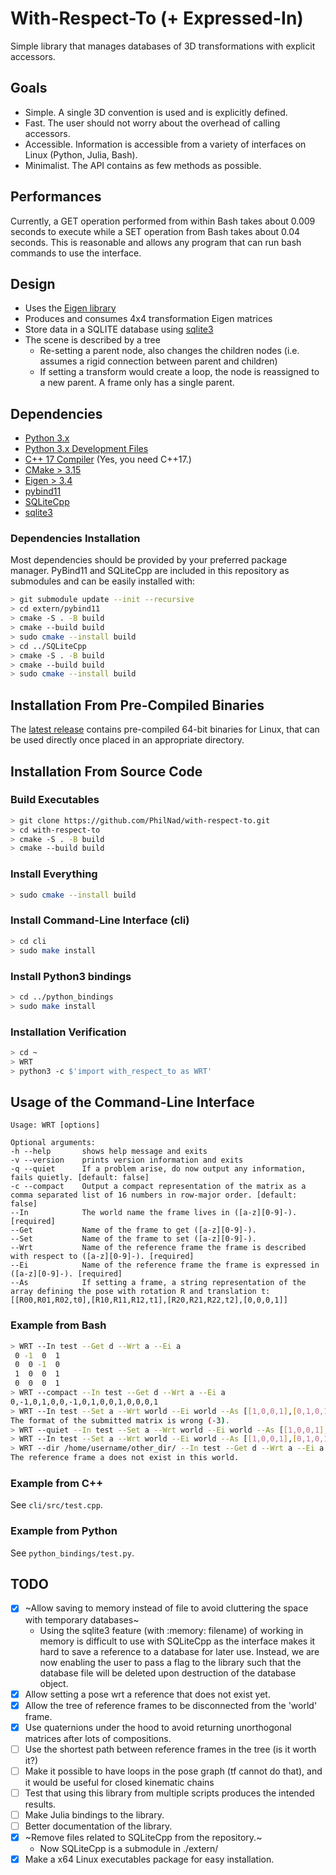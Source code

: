 # With-Respect-To (+ Expressed-In)
Simple library that manages databases of 3D transformations with explicit accessors.

## Goals
- Simple. A single 3D convention is used and is explicitly defined.
- Fast. The user should not worry about the overhead of calling accessors.
- Accessible. Information is accessible from a variety of interfaces on Linux (Python, Julia, Bash).
- Minimalist. The API contains as few methods as possible.

## Performances
Currently, a GET operation performed from within Bash takes about 0.009 seconds to execute while a SET operation from Bash takes about 0.04 seconds.
This is reasonable and allows any program that can run bash commands to use the interface.

## Design
- Uses the [Eigen library](https://eigen.tuxfamily.org)
- Produces and consumes 4x4 transformation Eigen matrices
- Store data in a SQLITE database using [sqlite3](https://docs.python.org/3/library/sqlite3.html)
- The scene is described by a tree
  - Re-setting a parent node, also changes the children nodes (i.e. assumes a rigid connection between parent and children)
  - If setting a transform would create a loop, the node is reassigned to a new parent. A frame only has a single parent.

## Dependencies
- [Python 3.x](https://www.python.org/downloads/)
- [Python 3.x Development Files](https://pkgs.org/download/python3-devel)
- [C++ 17 Compiler](https://gcc.gnu.org/) (Yes, you need C++17.)
- [CMake > 3.15](https://cmake.org/download/)
- [Eigen > 3.4](https://eigen.tuxfamily.org/)
- [pybind11](https://pybind11.readthedocs.io/en/stable/)
- [SQLiteCpp](http://srombauts.github.io/SQLiteCpp/)
- [sqlite3](https://sqlite.org/index.html)

### Dependencies Installation
Most dependencies should be provided by your preferred package manager. PyBind11 and SQLiteCpp are included in this repository as submodules and can be easily installed with:
```bash
> git submodule update --init --recursive
> cd extern/pybind11
> cmake -S . -B build
> cmake --build build
> sudo cmake --install build
> cd ../SQLiteCpp
> cmake -S . -B build
> cmake --build build
> sudo cmake --install build
```

## Installation From Pre-Compiled Binaries
The [latest release](https://github.com/PhilNad/with-respect-to/releases) contains pre-compiled 64-bit binaries for Linux, that can be used directly once placed in an appropriate directory.

## Installation From Source Code
### Build Executables
```bash
> git clone https://github.com/PhilNad/with-respect-to.git
> cd with-respect-to
> cmake -S . -B build
> cmake --build build
```
### Install Everything
```bash
> sudo cmake --install build
```

### Install Command-Line Interface (cli)
```bash
> cd cli
> sudo make install
```
### Install Python3 bindings
```bash
> cd ../python_bindings
> sudo make install
```

### Installation Verification
```bash
> cd ~
> WRT
> python3 -c $'import with_respect_to as WRT'
```

## Usage of the Command-Line Interface
```
Usage: WRT [options] 

Optional arguments:
-h --help    	shows help message and exits
-v --version 	prints version information and exits
-q --quiet   	If a problem arise, do now output any information, fails quietly. [default: false]
-c --compact 	Output a compact representation of the matrix as a comma separated list of 16 numbers in row-major order. [default: false]
--In         	The world name the frame lives in ([a-z][0-9]-). [required]
--Get        	Name of the frame to get ([a-z][0-9]-).
--Set        	Name of the frame to set ([a-z][0-9]-).
--Wrt        	Name of the reference frame the frame is described with respect to ([a-z][0-9]-). [required]
--Ei         	Name of the reference frame the frame is expressed in ([a-z][0-9]-). [required]
--As         	If setting a frame, a string representation of the array defining the pose with rotation R and translation t: [[R00,R01,R02,t0],[R10,R11,R12,t1],[R20,R21,R22,t2],[0,0,0,1]]
```

### Example from Bash
```bash
> WRT --In test --Get d --Wrt a --Ei a
 0 -1  0  1
 0  0 -1  0
 1  0  0  1
 0  0  0  1
> WRT --compact --In test --Get d --Wrt a --Ei a
0,-1,0,1,0,0,-1,0,1,0,0,1,0,0,0,1
> WRT --In test --Set a --Wrt world --Ei world --As [[1,0,0,1],[0,1,0,1],[0,0,1,1],[0,0,0,0]]
The format of the submitted matrix is wrong (-3).
> WRT --quiet --In test --Set a --Wrt world --Ei world --As [[1,0,0,1],[0,1,0,1],[0,0,1,1],[0,0,0,0]]
> WRT --In test --Set a --Wrt world --Ei world --As [[1,0,0,1],[0,1,0,1],[0,0,1,1],[0,0,0,1]]
> WRT --dir /home/username/other_dir/ --In test --Get d --Wrt a --Ei a
The reference frame a does not exist in this world.
```

### Example from C++
See `cli/src/test.cpp`.

### Example from Python
See `python_bindings/test.py`.

## TODO
- [x] ~Allow saving to memory instead of file to avoid cluttering the space with temporary databases~
  - Using the sqlite3 feature (with :memory: filename) of working in memory is difficult to use with SQLiteCpp as the interface makes it hard to save a reference to a database for later use. Instead, we are now enabling the user to pass a flag to the library such that the database file will be deleted upon destruction of the database object.
- [x] Allow setting a pose wrt a reference that does not exist yet.
- [x] Allow the tree of reference frames to be disconnected from the 'world' frame.
- [x] Use quaternions under the hood to avoid returning unorthogonal matrices after lots of compositions.
- [ ] Use the shortest path between reference frames in the tree (is it worth it?)
- [ ] Make it possible to have loops in the pose graph (tf cannot do that), and it would be useful for closed kinematic chains
- [ ] Test that using this library from multiple scripts produces the intended results.
- [ ] Make Julia bindings to the library.
- [ ] Better documentation of the library.
- [x] ~Remove files related to SQLiteCpp from the repository.~
  - Now SQLiteCpp is a submodule in ./extern/
- [x] Make a x64 Linux executables package for easy installation.

